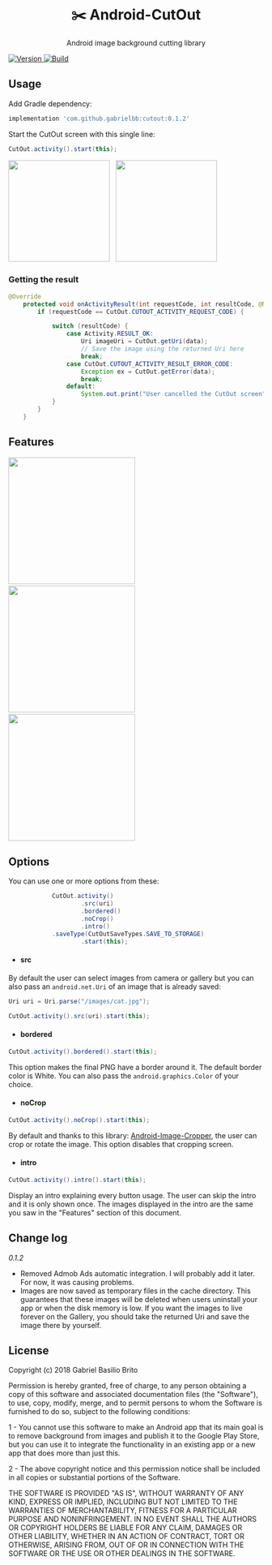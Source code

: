 <div align="center">

  <h1>
    ✂️
    Android-CutOut
  </h1>
  Android image background cutting library
</div>

[ ![Version](https://api.bintray.com/packages/gabrielbb/Android-CutOut/Android-CutOut/images/download.svg) ](https://bintray.com/gabrielbb/Android-CutOut/Android-CutOut/_latestVersion)
[ ![Build](https://api.travis-ci.org/GabrielBB/Android-CutOut.svg?branch=master) ](https://api.travis-ci.org/GabrielBB/Android-CutOut.svg?branch=master)

## Usage

Add Gradle dependency:
```groovy
implementation 'com.github.gabrielbb:cutout:0.1.2'
```

Start the CutOut screen with this single line:

```java
CutOut.activity().start(this);
```

<img src="/images/Capture.JPG" width="200"> &nbsp; <img src="/images/Capture_2.JPG" width="200">

### Getting the result

```java
@Override
    protected void onActivityResult(int requestCode, int resultCode, @Nullable Intent data) {
        if (requestCode == CutOut.CUTOUT_ACTIVITY_REQUEST_CODE) {

            switch (resultCode) {
                case Activity.RESULT_OK:
                    Uri imageUri = CutOut.getUri(data);
                    // Save the image using the returned Uri here
                    break;
                case CutOut.CUTOUT_ACTIVITY_RESULT_ERROR_CODE:
                    Exception ex = CutOut.getError(data);
                    break;
                default:
                    System.out.print("User cancelled the CutOut screen");
            }
        }
    }
```

## Features

<img src="/images/Magic_Wand.JPG" width="250"> &nbsp; <img src="/images/Pencil.JPG" width="250"> &nbsp; <img src="/images/Zoom.JPG" width="250">


## Options

You can use one or more options from these:

```java
            CutOut.activity()
                    .src(uri)
                    .bordered()
                    .noCrop()
                    .intro()
		    .saveType(CutOutSaveTypes.SAVE_TO_STORAGE)
                    .start(this);
```

 - #### src

By default the user can select images from camera or gallery but you can also pass an `android.net.Uri` of an image that is already saved:

  ```java
Uri uri = Uri.parse("/images/cat.jpg");

CutOut.activity().src(uri).start(this);
```


 - #### bordered

  ```java
CutOut.activity().bordered().start(this);
```

This option makes the final PNG have a border around it. The default border color is White. You can also pass the `android.graphics.Color` of your choice.


 - #### noCrop

  ```java
CutOut.activity().noCrop().start(this);
```

By default and thanks to this library: [Android-Image-Cropper](https://github.com/ArthurHub/Android-Image-Cropper), the user can crop or rotate the image. This option disables that cropping screen.



 - #### intro

  ```java
CutOut.activity().intro().start(this);
```

Display an intro explaining every button usage. The user can skip the intro and it is only shown once. The images displayed in the intro are the same you saw in the "Features" section of this document.

## Change log
*0.1.2*
- Removed Admob Ads automatic integration. I will probably add it later. For now, it was causing problems.
- Images are now saved as temporary files in the cache directory. This guarantees that these images will be deleted when users uninstall your app or when the disk memory is low. If you want the images to live forever on the Gallery, you should take the returned Uri and save the image there by yourself.

## License
Copyright (c) 2018 Gabriel Basilio Brito

Permission is hereby granted, free of charge, to any person obtaining a copy
of this software and associated documentation files (the "Software"), to use, 
copy, modify, merge, and to permit persons to whom the Software is furnished to do so,
subject to the following conditions:

1 - You cannot use this software to make an Android app that its main goal is to remove background from images and publish it to the Google Play Store, but you can use it to integrate the functionality in an existing app or a new app that does more than just this.

2 - The above copyright notice and this permission notice shall be included in all
copies or substantial portions of the Software.

THE SOFTWARE IS PROVIDED "AS IS", WITHOUT WARRANTY OF ANY KIND, EXPRESS OR
IMPLIED, INCLUDING BUT NOT LIMITED TO THE WARRANTIES OF MERCHANTABILITY,
FITNESS FOR A PARTICULAR PURPOSE AND NONINFRINGEMENT. IN NO EVENT SHALL THE
AUTHORS OR COPYRIGHT HOLDERS BE LIABLE FOR ANY CLAIM, DAMAGES OR OTHER
LIABILITY, WHETHER IN AN ACTION OF CONTRACT, TORT OR OTHERWISE, ARISING FROM,
OUT OF OR IN CONNECTION WITH THE SOFTWARE OR THE USE OR OTHER DEALINGS IN THE
SOFTWARE.
